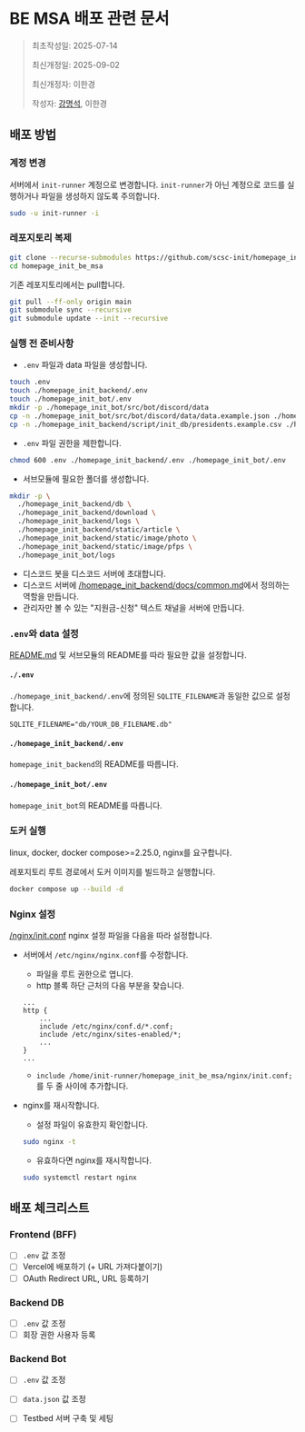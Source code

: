 # BE MSA 배포 관련 문서

> 최초작성일: 2025-07-14
>
> 최신개정일: 2025-09-02
>
> 최신개정자: 이한경
>
> 작성자: [강명석](mailto:tomskang@naver.com), 이한경

## 배포 방법

### 계정 변경
서버에서 `init-runner` 계정으로 변경합니다. `init-runner`가 아닌 계정으로 코드를 실행하거나 파일을 생성하지 않도록 주의합니다. 

```bash
sudo -u init-runner -i
```

### 레포지토리 복제
```bash
git clone --recurse-submodules https://github.com/scsc-init/homepage_init_be_msa.git
cd homepage_init_be_msa
```

기존 레포지토리에서는 pull합니다. 
```bash
git pull --ff-only origin main
git submodule sync --recursive
git submodule update --init --recursive
```

### 실행 전 준비사항
- `.env` 파일과 data 파일을 생성합니다. 
```bash
touch .env
touch ./homepage_init_backend/.env
touch ./homepage_init_bot/.env
mkdir -p ./homepage_init_bot/src/bot/discord/data
cp -n ./homepage_init_bot/src/bot/discord/data/data.example.json ./homepage_init_bot/src/bot/discord/data/data.json
cp -n ./homepage_init_backend/script/init_db/presidents.example.csv ./homepage_init_backend/script/init_db/presidents.csv
```

- `.env` 파일 권한을 제한합니다.
```bash
chmod 600 .env ./homepage_init_backend/.env ./homepage_init_bot/.env
```

- 서브모듈에 필요한 폴더를 생성합니다. 
```bash
mkdir -p \
  ./homepage_init_backend/db \
  ./homepage_init_backend/download \
  ./homepage_init_backend/logs \
  ./homepage_init_backend/static/article \
  ./homepage_init_backend/static/image/photo \
  ./homepage_init_backend/static/image/pfps \
  ./homepage_init_bot/logs
```

- 디스코드 봇을 디스코드 서버에 초대합니다. 
- 디스코드 서버에 [/homepage_init_backend/docs/common.md](/homepage_init_backend/docs/common.md)에서 정의하는 역할을 만듭니다.
- 관리자만 볼 수 있는 "지원금-신청" 텍스트 채널을 서버에 만듭니다. 

### `.env`와 data 설정
[README.md](/README.md) 및 서브모듈의 README를 따라 필요한 값을 설정합니다. 

#### `./.env`
`./homepage_init_backend/.env`에 정의된 `SQLITE_FILENAME`과 동일한 값으로 설정합니다. 

```
SQLITE_FILENAME="db/YOUR_DB_FILENAME.db"
```

#### `./homepage_init_backend/.env`
`homepage_init_backend`의 README를 따릅니다. 

#### `./homepage_init_bot/.env`
`homepage_init_bot`의 README를 따릅니다. 


### 도커 실행

linux, docker, docker compose>=2.25.0, nginx를 요구합니다. 

레포지토리 루트 경로에서 도커 이미지를 빌드하고 실행합니다. 
```bash
docker compose up --build -d
```

### Nginx 설정
[/nginx/init.conf](/nginx/init.conf) nginx 설정 파일을 다음을 따라 설정합니다. 

- 서버에서 `/etc/nginx/nginx.conf`를 수정합니다. 
  - 파일을 루트 권한으로 엽니다. 
  - http 블록 하단 근처의 다음 부분을 찾습니다. 
  ```nginx
  ...
  http {
      ...
      include /etc/nginx/conf.d/*.conf;
      include /etc/nginx/sites-enabled/*;
      ...
  }
  ...
  ```
  - `include /home/init-runner/homepage_init_be_msa/nginx/init.conf;`를 두 줄 사이에 추가합니다.

- nginx를 재시작합니다.
  - 설정 파일이 유효한지 확인합니다. 
  ```bash
  sudo nginx -t
  ```
  - 유효하다면 nginx를 재시작합니다. 
  ```bash
  sudo systemctl restart nginx
  ```

## 배포 체크리스트

### Frontend (BFF)

- [ ] `.env` 값 조정
- [ ] Vercel에 배포하기 (+ URL 가져다붙이기)
- [ ] OAuth Redirect URL, URL 등록하기

### Backend DB

- [ ] `.env` 값 조정
- [ ] 회장 권한 사용자 등록

### Backend Bot

- [ ] `.env` 값 조정
- [ ] `data.json` 값 조정
- [ ] Testbed 서버 구축 및 세팅

